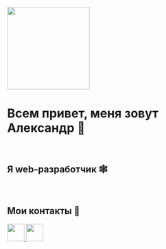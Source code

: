 <div>
  <img src="https://media.giphy.com/media/i4MAH84pqe2m2aVojc/giphy.gif" align="center" width='192'/>
  </br>
  <h1>Всем привет, меня зовут Александр 👋</h1> 
  </br>
  <h2>Я web-разработчик 🕸️</h1>
  </br>
  <h2>Мои контакты 🤝 </h2>
  <div id="badges">
    <a href="https://t.me/KrasnAlex">
      <img src="https://img.icons8.com/color/48/000000/telegram-app--v5.png" height="40"/>
    </a>
    <a href="mailto: krasnyansky.alexandr@gmail.com">
      <img src="https://img.icons8.com/color/512/gmail-login.png" height="40"/>
    </a>
  </div>
</div>

  
  
  
